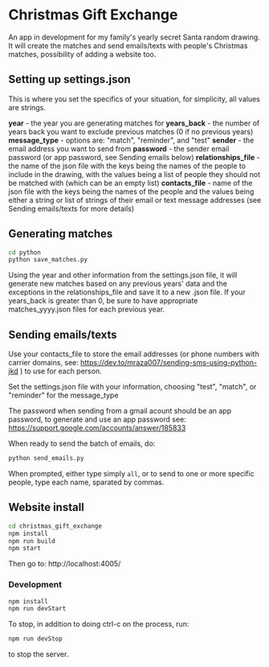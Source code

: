 # Christmas Gift Exchange

An app in development for my family's yearly secret Santa random drawing.  It will create the matches and send emails/texts with people's Christmas matches, possibility of adding a website too. 

## Setting up settings.json

This is where you set the specifics of your situation, for simplicity, all values are strings.

**year** - the year you are generating matches for
**years_back** - the number of years back you want to exclude previous matches (0 if no previous years)
**message_type** - options are: "match", "reminder", and "test"
**sender** - the email address you want to send from
**password** - the sender email password (or app password, see Sending emails below)
**relationships_file** - the name of the json file with the keys being the names of the people to include in the drawing, with the values being a list of people they should not be matched with (which can be an empty list)
**contacts_file** - name of the json file with the keys being the names of the people and the values being either a string or list of strings of their email or text message addresses (see Sending emails/texts for more details)

## Generating matches

```sh
cd python
python save_matches.py
````
Using the year and other information from the settings.json file, it will generate new matches based on any previous years' data and the exceptions in the relationships_file and save it to a new .json file.  If your years_back is greater than 0, be sure to have appropriate matches_yyyy.json files for each previous year.

## Sending emails/texts

Use your contacts_file to store the email addresses (or phone numbers with carrier domains, see: https://dev.to/mraza007/sending-sms-using-python-jkd ) to use for each person.

Set the settings.json file with your information, 
choosing "test", "match", or "reminder" for the message_type

The password when sending from a gmail acount should be an app password, to generate and use an app password see:
https://support.google.com/accounts/answer/185833

When ready to send the batch of emails, do:

```sh
python send_emails.py
```

When prompted, either type simply `all`, or to send to one or more specific people, type each name, sparated by commas.



## Website install

```sh
cd christmas_gift_exchange
npm install
npm run build
npm start
```
Then go to: http://localhost:4005/

### Development

```sh
npm install
npm run devStart
```

To stop, in addition to doing ctrl-c on the process, run:
```sh
npm run devStop
```
to stop the server.
